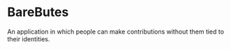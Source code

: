 # BareButes
An application in which people can make contributions without them tied to their identities.
